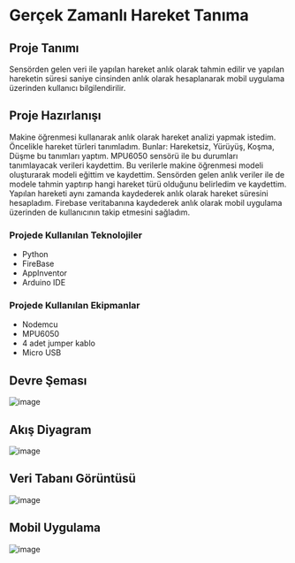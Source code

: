 # Gerçek Zamanlı Hareket Tanıma
## Proje Tanımı
Sensörden gelen veri ile yapılan hareket anlık olarak tahmin edilir ve yapılan hareketin süresi saniye cinsinden anlık olarak hesaplanarak mobil uygulama üzerinden kullanıcı bilgilendirilir.
## Proje Hazırlanışı
Makine öğrenmesi kullanarak anlık olarak hareket analizi yapmak istedim. Öncelikle hareket türleri tanımladım. Bunlar: Hareketsiz, Yürüyüş, Koşma, Düşme bu tanımları yaptım. MPU6050 sensörü ile bu durumları tanımlayacak verileri kaydettim. Bu verilerle makine öğrenmesi modeli oluşturarak modeli eğittim ve kaydettim. Sensörden gelen anlık veriler ile de modele tahmin yaptırıp hangi hareket türü olduğunu belirledim ve kaydettim. Yapılan hareketi aynı zamanda kaydederek anlık olarak hareket süresini hesapladım. Firebase veritabanına kaydederek anlık olarak mobil uygulama üzerinden de kullanıcının takip etmesini sağladım. 
### Projede Kullanılan Teknolojiler
-	Python
-	FireBase
-	AppInventor
-	Arduino IDE
### Projede Kullanılan Ekipmanlar
-	Nodemcu
-	MPU6050
-	4 adet jumper kablo
-	Micro USB
## Devre Şeması
![image](https://github.com/enesbt/IOT-RealTime-Machine-Learning/assets/95939881/eece1cea-39ea-416b-99ad-33097e7c2623)
## Akış Diyagram
![image](https://github.com/enesbt/IOT-RealTime-Machine-Learning/assets/95939881/fec3c735-5164-4592-875d-d975eb18e338)
## Veri Tabanı Görüntüsü
![image](https://github.com/enesbt/IOT-RealTime-Machine-Learning/assets/95939881/314d4d58-3eb7-4ab6-a5ec-9dc481844faf)
## Mobil Uygulama
![image](https://github.com/enesbt/IOT-RealTime-Machine-Learning/assets/95939881/9a36fad4-618c-4673-b074-16e221707a35)

